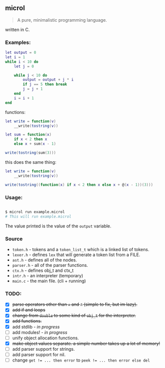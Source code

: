## microl
> A pure, minimalistic programming language.

written in C.

### Examples:
```lua
let output = 0
let i = 1
while i < 10 do
    let j = 0

    while j < 10 do
        output = output + j * i
        if j == 5 then break
        j = j + 1
    end
    i = i + 1
end
```

functions:

```lua
let write = function(v)
    __write(tostring(v))

let sum = function(x)
    if x < 2 then x
    else x + sum(x - 1)

write(tostring(sum(3)))

```

this does the same thing:
```lua
let write = function(v)
    __write(tostring(v))

write(tostring((function(x) if x < 2 then x else x + @(x - 1))(3)))
```


### Usage:
```sh

$ microl run example.microl
# This will run example.microl

```
The value printed is the value of the `output` variable.

### Source

* `token.h` - tokens and a `token_list_t` which is a linked list of tokens.
* `lexer.h` - defines `lex` that will generate a token list from a FILE.
* `ast.h` - defines all of the nodes.
* `parser.h` - all of the parser functions.
* `ctx.h` - defines obj_t and ctx_t
* `intr.h` - an interpreter (temporary)
* `main.c` - the main file. (cli + running)

### TODO:
* [x] ~~parse operators other than `+` and `*` (simple to fix, but im lazy).~~
* [x] ~~add if and loops~~
* [x] ~~change from `double` to some kind of `obj_t` for the interpreter.~~
* [x] ~~add functions.~~
* [x] add stdlib - *in progress*
* [ ] add modules! - *in progress*
* [ ] unify object allocation functions.
* [x] ~~make object values separate. a simple number takes up a lot of memory!~~
* [ ] add parser support for strings.
* [ ] add parser support for nil.
* [ ] change `get != ... then error` to `peek != ... then error else del`
